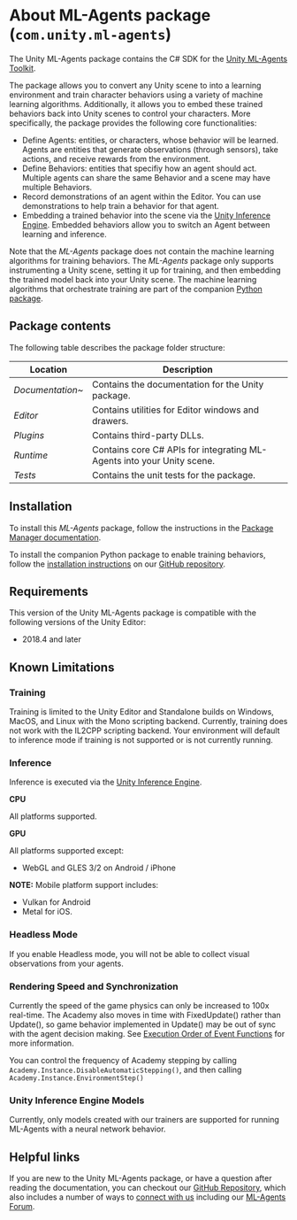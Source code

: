 # About ML-Agents package (`com.unity.ml-agents`)

The Unity ML-Agents package contains the C# SDK for the [Unity ML-Agents
Toolkit].

The package allows you to convert any Unity scene to into a learning environment
and train character behaviors using a variety of machine learning algorithms.
Additionally, it allows you to embed these trained behaviors back into Unity
scenes to control your characters. More specifically, the package provides the
following core functionalities:

- Define Agents: entities, or characters, whose behavior will be learned. Agents
  are entities that generate observations (through sensors), take actions, and
  receive rewards from the environment.
- Define Behaviors: entities that specifiy how an agent should act. Multiple
  agents can share the same Behavior and a scene may have multiple Behaviors.
- Record demonstrations of an agent within the Editor. You can use
  demonstrations to help train a behavior for that agent.
- Embedding a trained behavior into the scene via the [Unity Inference Engine].
  Embedded behaviors allow you to switch an Agent between learning and
  inference.

Note that the _ML-Agents_ package does not contain the machine learning
algorithms for training behaviors. The _ML-Agents_ package only supports
instrumenting a Unity scene, setting it up for training, and then embedding the
trained model back into your Unity scene. The machine learning algorithms that
orchestrate training are part of the companion [Python package].

## Package contents

The following table describes the package folder structure:

| **Location**     | **Description**                                                        |
| ---------------- | ---------------------------------------------------------------------- |
| _Documentation~_ | Contains the documentation for the Unity package.                      |
| _Editor_         | Contains utilities for Editor windows and drawers.                     |
| _Plugins_        | Contains third-party DLLs.                                             |
| _Runtime_        | Contains core C# APIs for integrating ML-Agents into your Unity scene. |
| _Tests_          | Contains the unit tests for the package.                               |

<a name="Installation"></a>

## Installation

To install this _ML-Agents_ package, follow the instructions in the [Package
Manager documentation].

To install the companion Python package to enable training behaviors, follow the
[installation instructions] on our [GitHub repository].

## Requirements

This version of the Unity ML-Agents package is compatible with the following
versions of the Unity Editor:

- 2018.4 and later

## Known Limitations

### Training

Training is limited to the Unity Editor and Standalone builds on Windows, MacOS,
and Linux with the Mono scripting backend. Currently, training does not work
with the IL2CPP scripting backend. Your environment will default to inference
mode if training is not supported or is not currently running.

### Inference

Inference is executed via the
[Unity Inference Engine](https://docs.unity3d.com/Packages/com.unity.barracuda@latest/index.html).

**CPU**

All platforms supported.

**GPU**

All platforms supported except:

- WebGL and GLES 3/2 on Android / iPhone

**NOTE:** Mobile platform support includes:

- Vulkan for Android
- Metal for iOS.

### Headless Mode

If you enable Headless mode, you will not be able to collect visual observations
from your agents.

### Rendering Speed and Synchronization

Currently the speed of the game physics can only be increased to 100x real-time.
The Academy also moves in time with FixedUpdate() rather than Update(), so game
behavior implemented in Update() may be out of sync with the agent decision
making. See [Execution Order of Event Functions] for more information.

You can control the frequency of Academy stepping by calling
`Academy.Instance.DisableAutomaticStepping()`, and then calling
`Academy.Instance.EnvironmentStep()`

### Unity Inference Engine Models

Currently, only models created with our trainers are supported for running
ML-Agents with a neural network behavior.

## Helpful links

If you are new to the Unity ML-Agents package, or have a question after reading
the documentation, you can checkout our [GitHub Repository], which also includes
a number of ways to [connect with us] including our [ML-Agents Forum].

[unity ML-Agents Toolkit]: https://github.com/Unity-Technologies/ml-agents
[unity inference engine]: https://docs.unity3d.com/Packages/com.unity.barracuda@latest/index.html
[package manager documentation]: https://docs.unity3d.com/Manual/upm-ui-install.html
[installation instructions]: https://github.com/Unity-Technologies/ml-agents/blob/release_9_docs/docs/Installation.md
[github repository]: https://github.com/Unity-Technologies/ml-agents
[python package]: https://github.com/Unity-Technologies/ml-agents
[execution order of event functions]: https://docs.unity3d.com/Manual/ExecutionOrder.html
[connect with us]: https://github.com/Unity-Technologies/ml-agents#community-and-feedback
[ml-agents forum]: https://forum.unity.com/forums/ml-agents.453/
